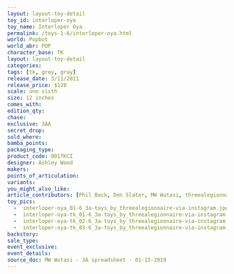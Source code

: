 ```yaml
---
layout: layout-toy-detail 
toy_id: interloper-oya
toy_name: Interloper Oya
permalink: /toys-1-6/interloper-oya.html
world: Popbot
world_abr: POP
character_base: TK
layout: layout-toy-detail
categories: 
tags: [tk, grey, gray]
release_date: 3/11/2011
release_price: $120 
scale: one sixth
size: 12 inches
comes_with: 
edition_qty: 
chase: 
exclusive: 3AA
secret_drop: 
sold_where: 
bamba_points: 
packaging_type: 
product_code: 001TKCI
designer: Ashley Wood
makers: 
points_of_articulation: 
variants: 
you_might_also_like: 
article_contributors: [Phil Back, Don Slater, MW Wutasi, threealegionnaire]
toy_pics: 
  -  interloper-oya_01-6_3a-toys_by_threealegionnaire-via-instagram.jpg
  -  interloper-oya-tk_01-6_3a-toys_by_threealegionnaire-via-instagram.jpg
  -  interloper-oya-tk_02-6_3a-toys_by_threealegionnaire-via-instagram.jpg
  -  interloper-oya-tk_03-6_3a-toys_by_threealegionnaire-via-instagram.jpg
backstory: 
sale_type: 
event_exclusive: 
event_details: 
source_doc: MW Wutasi - 3A spreadsheet - 01-15-2019
---
```


